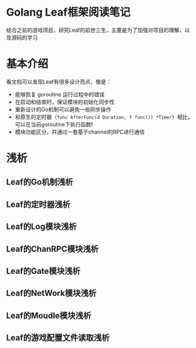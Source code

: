 # Golang Leaf框架阅读笔记

结合之前的游戏项目，研究Leaf的前世三生，主要是为了加强对项目的理解，以及源码的学习

# 基本介绍

看文档可以发现Leaf有很多设计亮点，像是：

* 能够恢复 goroutine 运行过程中的错误
* 在启动和结束时，保证模块的初始化同步性
* 重新设计的Go机制可以避免一些同步操作
* 和原生的定时器（`func AfterFunc(d Duration, f func()) *Timer`）相比，可以在当前goroutine下执行函数f
* 模块功能区分，并通过一套基于channel的RPC进行通信

# 浅析

## Leaf的Go机制浅析

## Leaf的定时器浅析

## Leaf的Log模块浅析

## Leaf的ChanRPC模块浅析

## Leaf的Gate模块浅析

## Leaf的NetWork模块浅析

## Leaf的Moudle模块浅析

## Leaf的游戏配置文件读取浅析